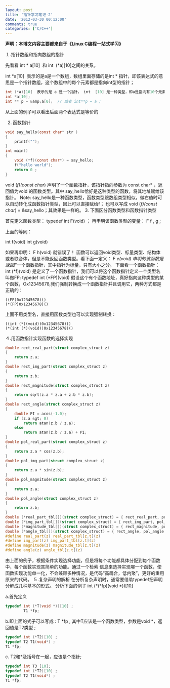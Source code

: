 ```yaml
---
layout: post
title: '指针学习笔记-2'
date: '2012-03-30 00:12:00'
comments: true
categories: ['C/C++']
---
```


<strong>声明：本博文内容主要都来自于《Linux C编程一站式学习》</strong>

１.指针数组和指向数组的指针
<!--more-->
先看看 int * a[10]  和 int  (*a)[10]之间的关系。

int *a[10]  表示的是a是一个数组，数组里面存储的是int * 指针，即该表达式的意思是一个指针数组，这个数组中的每个元素都是指向int型的指针；

```C
int (*a)[10]  表示的是 a 是一个指针， int  [10] 是一种类型，即a是指向有10个元素的的数组指针。
int *a[10];
int ** p = &amp;a[0];  // 或者 int**p = a ;
```
从上面的例子可以看出后面两个表达式是等价的

2. 函数指针
```C
void say_hello(const char* str )
{
    printf("");
}
int main()
{
    void (*f)(const char*) = say_hello;
    f("hello world");
    return 0 ;
}
```
void (*f)(const char*) 声明了一个函数指针，该指针指向参数为 const char* ，返回值为void 的函数类型。其中
say_hello恰好是这种类型的函数，将其地址赋给该指针。
Note: say_hello是一种函数类型，函数类型跟数组类型相似，做右值时可以自动转化成函数指针类型，因此可以直接赋给f；
也可以写成 void (*f)(const char*) = &amp;say_hello；其效果是一样的。
3. 下面区分函数类型和函数指针类型

首先定义函数类型：  typedef int F(void) ；
再申明该函数类型的变量： F f , g ;

上面的等同：　

int f(void)
int g(void)

如果再申明： F h(void) 就错误了！
函数可以返回void类型、标量类型、结构体或者联合体，但是不能返回函数类型。看下面一定义：
F *e(void)
申明的该函数是返回F*一个函数指针，其中指针为标量，只有大小之分。
下面看一个函数指针：
int (*f)(void) 是定义了一个函数指针，我们可以将这个函数指针定义一个类型名叫做FP:
typedef  int (*FP)(void)
假设这个有个函数地址，真好指向这种类型的某个函数，Ox12345678,我们强制转换成一个函数指针并且调用它，两种方式都是
正确的：
```
((FP)0x12345678)()
(*(FP)0x12345678)()
```
上面不用类型名，直接用函数类型也可以实现强制转换：
```
((int (*)(void))0x12345678)()
(*(int (*)(void))0x12345678)()
```
４.用函数指针实现函数的选择实现

```C
double rect_real_part(struct complex_struct z)
{
	return z.a;
}
double rect_img_part(struct complex_struct z)
{
	return z.b;
}
double rect_magnitude(struct complex_struct z)
{
	return sqrt(z.a * z.a + z.b * z.b);
}
double rect_angle(struct complex_struct z)
{
	double PI = acos(-1.0);
	if (z.a &gt; 0)
		return atan(z.b / z.a);
	else
		return atan(z.b / z.a) + PI;
}
double pol_real_part(struct complex_struct z)
{
	return z.a * cos(z.b);
}
double pol_img_part(struct complex_struct z)
{
	return z.a * sin(z.b);
}
double pol_magnitude(struct complex_struct z)
{
	return z.a;
}
double pol_angle(struct complex_struct z)
{
	return z.b;
}
double (*real_part_tbl[])(struct complex_struct) = { rect_real_part, pol_real_part };
double (*img_part_tbl[])(struct complex_struct) = { rect_img_part, pol_img_part };
double (*magnitude_tbl[])(struct complex_struct) = { rect_magnitude, pol_magnitude };
double (*angle_tbl[])(struct complex_struct) = { rect_angle, pol_angle };
#define real_part(z) real_part_tbl[z.t](z)
#define img_part(z) img_part_tbl[z.t](z)
#define magnitude(z) magnitude_tbl[z.t](z)
#define angle(z) angle_tbl[z.t](z)
```
由上面的例子，根据条件实现选择功能，但是将每个功能都具体分配到每个函数中，每个函数实现其简单的功能。通过一个检索
信息来选择实现哪一个函数，使函数实现功能单一化，不会兼顾多种情况，是代码“高耦合，低内聚”，更好的重用原来的代码。
５.复杂声明的解析
在分析复杂声明时，通常要借助typedef把声明分解成几种基本的形式。
分析下面的例子 int (*(*fp)(void *))[10]    

a.首先定义
```C
typedef int (*T(void *))[10] ;
        T1 *fp;
```
b.即上面的式子可以写成 : T *fp , 其中T应该是一个函数类型，参数是void *，返回值是T2类型 ;
```C
typedef int (*T2)[10] ;
typedef T2 T1(void*) ;
T1 *fp;
```
c. T2和*及括号在一起，应该是个指针;
```C
typedef int T3 [10];
typedef int (*T2)[10] ;
typedef T2 T1(void*) ;
T1 *fp;
```

